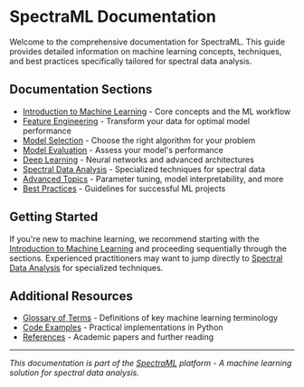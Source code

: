 # SpectraML Documentation

Welcome to the comprehensive documentation for SpectraML. This guide provides detailed information on machine learning concepts, techniques, and best practices specifically tailored for spectral data analysis.

## Documentation Sections

- [Introduction to Machine Learning](/ml-guide/introduction) - Core concepts and the ML workflow
- [Feature Engineering](/ml-guide/feature_engineering) - Transform your data for optimal model performance
- [Model Selection](/ml-guide/model_selection) - Choose the right algorithm for your problem
- [Model Evaluation](/ml-guide/model_evaluation) - Assess your model's performance
- [Deep Learning](/ml-guide/deep_learning) - Neural networks and advanced architectures
- [Spectral Data Analysis](/ml-guide/spectral_data) - Specialized techniques for spectral data
- [Advanced Topics](/ml-guide/advanced_topics) - Parameter tuning, model interpretability, and more
- [Best Practices](/ml-guide/best_practices) - Guidelines for successful ML projects

## Getting Started

If you're new to machine learning, we recommend starting with the [Introduction to Machine Learning](/ml-guide/introduction) and proceeding sequentially through the sections. Experienced practitioners may want to jump directly to [Spectral Data Analysis](/ml-guide/spectral_data) for specialized techniques.

## Additional Resources

- [Glossary of Terms](/ml-guide/glossary) - Definitions of key machine learning terminology
- [Code Examples](/ml-guide/code_examples) - Practical implementations in Python
- [References](/ml-guide/references) - Academic papers and further reading

---

*This documentation is part of the [SpectraML](/) platform - A machine learning solution for spectral data analysis.*
